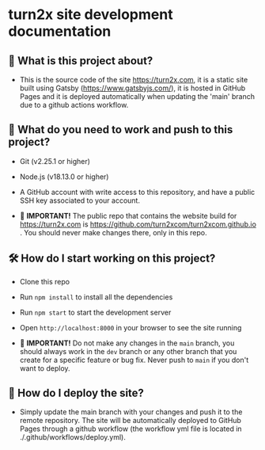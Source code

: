 # turn2x site development documentation

## 📝 What is this project about?

- This is the source code of the site https://turn2x.com, it is a static site built using Gatsby (https://www.gatsbyjs.com/), it is hosted in GitHub Pages and it is deployed automatically when updating the 'main' branch due to a github actions workflow.

## 🤔 What do you need to work and push to this project?

- Git (v2.25.1 or higher)
- Node.js (v18.13.0 or higher)
- A GitHub account with write access to this repository, and have a public SSH key associated to your account.

- 🚧 **IMPORTANT!** The public repo that contains the website build for https://turn2x.com is https://github.com/turn2xcom/turn2xcom.github.io . You should never make changes there, only in this repo.

## 🛠️ How do I start working on this project?

- Clone this repo
- Run `npm install` to install all the dependencies
- Run `npm start` to start the development server
- Open `http://localhost:8000` in your browser to see the site running

- 🚧 **IMPORTANT!** Do not make any changes in the `main` branch, you should always work in the `dev` branch or any other branch that you create for a specific feature or bug fix. Never push to `main` if you don't want to deploy.

## 🚀 How do I deploy the site?

- Simply update the main branch with your changes and push it to the remote repository. The site will be automatically deployed to GitHub Pages through a github workflow (the workflow yml file is located in ./.github/workflows/deploy.yml).
